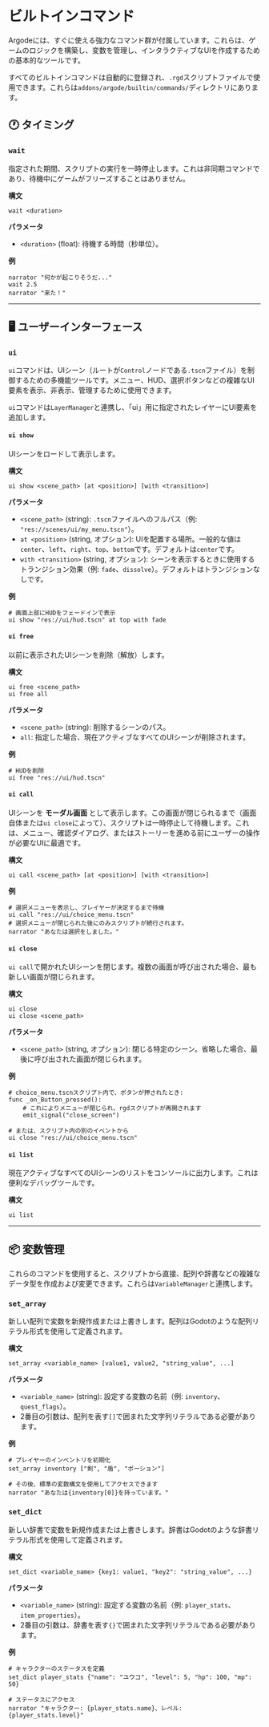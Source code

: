 # ビルトインコマンド

Argodeには、すぐに使える強力なコマンド群が付属しています。これらは、ゲームのロジックを構築し、変数を管理し、インタラクティブなUIを作成するための基本的なツールです。

すべてのビルトインコマンドは自動的に登録され、`.rgd`スクリプトファイルで使用できます。これらは`addons/argode/builtin/commands/`ディレクトリにあります。

## 🕐 タイミング

### `wait`
指定された期間、スクリプトの実行を一時停止します。これは非同期コマンドであり、待機中にゲームがフリーズすることはありません。

**構文**
```rgd
wait <duration>
```

**パラメータ**
- `<duration>` (float): 待機する時間（秒単位）。

**例**
```rgd
narrator "何かが起こりそうだ..."
wait 2.5
narrator "来た！"
```

---

## 🖥️ ユーザーインターフェース

### `ui`
`ui`コマンドは、UIシーン（ルートが`Control`ノードである`.tscn`ファイル）を制御するための多機能ツールです。メニュー、HUD、選択ボタンなどの複雑なUI要素を表示、非表示、管理するために使用できます。

`ui`コマンドは`LayerManager`と連携し、「ui」用に指定されたレイヤーにUI要素を追加します。

#### `ui show`
UIシーンをロードして表示します。

**構文**
```rgd
ui show <scene_path> [at <position>] [with <transition>]
```

**パラメータ**
- `<scene_path>` (string): `.tscn`ファイルへのフルパス（例: `"res://scenes/ui/my_menu.tscn"`）。
- `at <position>` (string, オプション): UIを配置する場所。一般的な値は`center`、`left`、`right`、`top`、`bottom`です。デフォルトは`center`です。
- `with <transition>` (string, オプション): シーンを表示するときに使用するトランジション効果（例: `fade`、`dissolve`）。デフォルトはトランジションなしです。

**例**
```rgd
# 画面上部にHUDをフェードインで表示
ui show "res://ui/hud.tscn" at top with fade
```

#### `ui free`
以前に表示されたUIシーンを削除（解放）します。

**構文**
```rgd
ui free <scene_path>
ui free all
```

**パラメータ**
- `<scene_path>` (string): 削除するシーンのパス。
- `all`: 指定した場合、現在アクティブなすべてのUIシーンが削除されます。

**例**
```rgd
# HUDを削除
ui free "res://ui/hud.tscn"
```

#### `ui call`
UIシーンを **モーダル画面** として表示します。この画面が閉じられるまで（画面自体または`ui close`によって）、スクリプトは一時停止して待機します。これは、メニュー、確認ダイアログ、またはストーリーを進める前にユーザーの操作が必要なUIに最適です。

**構文**
```rgd
ui call <scene_path> [at <position>] [with <transition>]
```

**例**
```rgd
# 選択メニューを表示し、プレイヤーが決定するまで待機
ui call "res://ui/choice_menu.tscn"
# 選択メニューが閉じられた後にのみスクリプトが続行されます。
narrator "あなたは選択をしました。"
```

#### `ui close`
`ui call`で開かれたUIシーンを閉じます。複数の画面が呼び出された場合、最も新しい画面が閉じられます。

**構文**
```rgd
ui close
ui close <scene_path>
```

**パラメータ**
- `<scene_path>` (string, オプション): 閉じる特定のシーン。省略した場合、最後に呼び出された画面が閉じられます。

**例**
```gdscript
# choice_menu.tscnスクリプト内で、ボタンが押されたとき:
func _on_Button_pressed():
    # これによりメニューが閉じられ、rgdスクリプトが再開されます
    emit_signal("close_screen") 
```
```rgd
# または、スクリプト内の別のイベントから
ui close "res://ui/choice_menu.tscn"
```

#### `ui list`
現在アクティブなすべてのUIシーンのリストをコンソールに出力します。これは便利なデバッグツールです。

**構文**
```rgd
ui list
```

---

## 📦 変数管理

これらのコマンドを使用すると、スクリプトから直接、配列や辞書などの複雑なデータ型を作成および変更できます。これらは`VariableManager`と連携します。

### `set_array`
新しい配列で変数を新規作成または上書きします。配列はGodotのような配列リテラル形式を使用して定義されます。

**構文**
```rgd
set_array <variable_name> [value1, value2, "string_value", ...]
```

**パラメータ**
- `<variable_name>` (string): 設定する変数の名前（例: `inventory`、`quest_flags`）。
- 2番目の引数は、配列を表す`[]`で囲まれた文字列リテラルである必要があります。

**例**
```rgd
# プレイヤーのインベントリを初期化
set_array inventory ["剣", "盾", "ポーション"]

# その後、標準の変数構文を使用してアクセスできます
narrator "あなたは{inventory[0]}を持っています。"
```

### `set_dict`
新しい辞書で変数を新規作成または上書きします。辞書はGodotのような辞書リテラル形式を使用して定義されます。

**構文**
```rgd
set_dict <variable_name> {key1: value1, "key2": "string_value", ...}
```

**パラメータ**
- `<variable_name>` (string): 設定する変数の名前（例: `player_stats`、`item_properties`）。
- 2番目の引数は、辞書を表す`{}`で囲まれた文字列リテラルである必要があります。

**例**
```rgd
# キャラクターのステータスを定義
set_dict player_stats {"name": "ユウコ", "level": 5, "hp": 100, "mp": 50}

# ステータスにアクセス
narrator "キャラクター: {player_stats.name}、レベル: {player_stats.level}"
```
